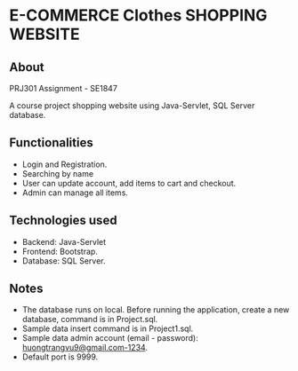 # E-COMMERCE Clothes SHOPPING WEBSITE 

## About
PRJ301 Assignment - SE1847

A course project shopping website using Java-Servlet, SQL Server database.
## Functionalities
- Login and Registration.
- Searching by name
- User can update account, add items to cart and checkout.
- Admin can manage all items.
## Technologies used
- Backend: Java-Servlet
- Frontend: Bootstrap.
- Database: SQL Server.
## Notes
- The database runs on local. Before running the application, create a new database, command is in Project.sql. 
- Sample data insert command is in Project1.sql.
- Sample data admin account (email - password): huongtrangvu9@gmail.com-1234.
- Default port is 9999. 
